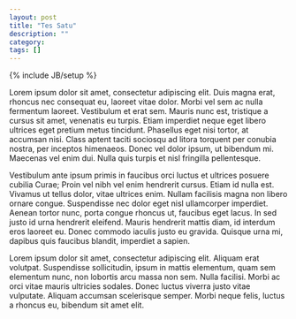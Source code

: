 ```yaml
---
layout: post
title: "Tes Satu"
description: ""
category: 
tags: []
---
```

{% include JB/setup %}

<p>Lorem ipsum dolor sit amet, consectetur adipiscing elit. Duis magna erat, rhoncus nec consequat eu, laoreet vitae dolor. Morbi vel sem ac nulla fermentum laoreet. Vestibulum et erat sem. Mauris nunc est, tristique a cursus sit amet, venenatis eu turpis. Etiam imperdiet neque eget libero ultrices eget pretium metus tincidunt. Phasellus eget nisi tortor, at accumsan nisi. Class aptent taciti sociosqu ad litora torquent per conubia nostra, per inceptos himenaeos. Donec vel dolor ipsum, ut bibendum mi. Maecenas vel enim dui. Nulla quis turpis et nisl fringilla pellentesque.</p>
 
<p>Vestibulum ante ipsum primis in faucibus orci luctus et ultrices posuere cubilia Curae; Proin vel nibh vel enim hendrerit cursus. Etiam id nulla est. Vivamus ut tellus dolor, vitae ultrices enim. Nullam facilisis magna non libero ornare congue. Suspendisse nec dolor eget nisl ullamcorper imperdiet. Aenean tortor nunc, porta congue rhoncus ut, faucibus eget lacus. In sed justo id urna hendrerit eleifend. Mauris hendrerit mattis diam, id interdum eros laoreet eu. Donec commodo iaculis justo eu gravida. Quisque urna mi, dapibus quis faucibus blandit, imperdiet a sapien.</p>
 
<p>Lorem ipsum dolor sit amet, consectetur adipiscing elit. Aliquam erat volutpat. Suspendisse sollicitudin, ipsum in mattis elementum, quam sem elementum nunc, non lobortis arcu massa non sem. Nulla facilisi. Morbi ac orci vitae mauris ultricies sodales. Donec luctus viverra justo vitae vulputate. Aliquam accumsan scelerisque semper. Morbi neque felis, luctus a rhoncus eu, bibendum sit amet elit.</p>
